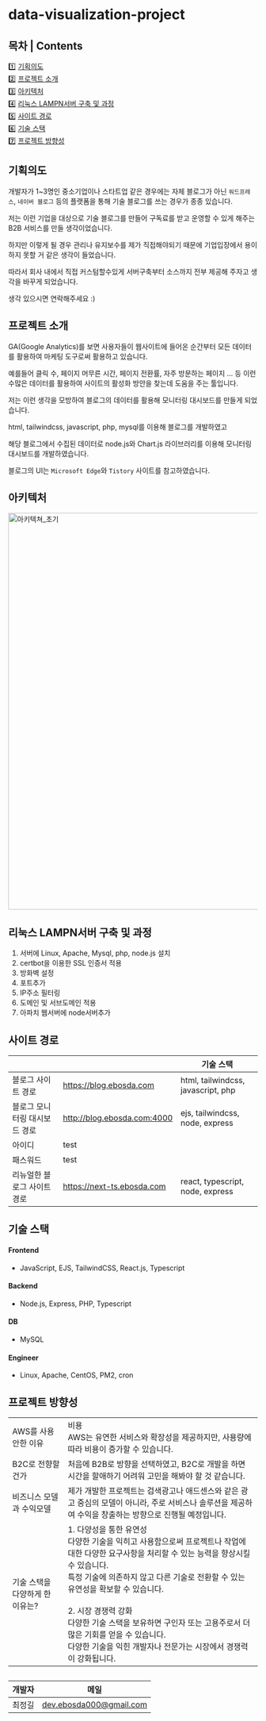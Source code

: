 # data-visualization-project
## 목차 | Contents
1️⃣ [기획의도](#기획의도) <br/>
2️⃣ [프로젝트 소개](#프로젝트-소개) <br/>
3️⃣ [아키텍처](#아키텍처) <br/>
4️⃣ [리눅스 LAMPN서버 구축 및 과정](#리눅스-LAMPN서버-구축-및-과정) <br/>
5️⃣ [사이트 경로](#사이트-경로) <br/>
6️⃣ [기술 스택](#기술-스택) <br/>
7️⃣ [프로젝트 방향성](#프로젝트-방향성) <br/>


## 기획의도
개발자가 1~3명인 중소기업이나 스타트업 같은 경우에는 자체 블로그가 아닌 `워드프레스`, `네이버 블로그` 등의 플랫폼을 통해 기술 블로그를 쓰는 경우가 종종 있습니다.

저는 이런 기업을 대상으로 기술 블로그를 만들어 구독료를 받고 운영할 수 있게 해주는 B2B 서비스를 만들 생각이었습니다.

하지만 이렇게 될 경우 관리나 유지보수를 제가 직접해야되기 때문에 기업입장에서 용이하지 못할 거 같은 생각이 들었습니다.

따라서 회사 내에서 직접 커스텀할수있게 서버구축부터 소스까지 전부 제공해 주자고 생각을 바꾸게 되었습니다.

생각 있으시면 연락해주세요 :)


## 프로젝트 소개
GA(Google Analytics)를 보면 사용자들이 웹사이트에 들어온 순간부터 모든 데이터를 활용하여 마케팅 도구로써 활용하고 있습니다. 

예를들어 클릭 수, 페이지 머무른 시간, 페이지 전환률, 자주 방문하는 페이지 … 등 이런 수많은 데이터를 활용하여 사이트의 활성화 방안을 찾는데 도움을 주는 툴입니다.

저는 이런 생각을 모방하여 블로그의 데이터를 활용해 모니터링 대시보드를 만들게 되었습니다.

html, tailwindcss, javascript, php, mysql를 이용해 블로그를 개발하였고 

해당 블로그에서 수집된 데이터로 node.js와 Chart.js 라이브러리를 이용해 모니터링 대시보드를 개발하였습니다.

블로그의 UI는 `Microsoft Edge`와 `Tistory` 사이트를 참고하였습니다.


## 아키텍처
<img width="800" alt="아키텍쳐_초기" src="https://github.com/amuileobsda/data-visualization-project/assets/30142355/c88a243e-f154-4313-baff-c311052e9d35">

## 리눅스 LAMPN서버 구축 및 과정
1) 서버에 Linux, Apache, Mysql, php, node.js 설치
2) certbot을 이용한 SSL 인증서 적용
3) 방화벽 설정
4) 포트추가
5) IP주소 필터링
6) 도메인 및 서브도메인 적용
7) 아파치 웹서버에 node서버추가


## 사이트 경로
|                                          |                               |  기술 스택                                        |
| ---------------------------------------- | ----------------------------- | ------------------------------------------------- |
| 블로그 사이트 경로                         | https://blog.ebosda.com        | html, tailwindcss, javascript, php               |
| 블로그 모니터링 대시보드 경로               | http://blog.ebosda.com:4000    | ejs, tailwindcss, node, express                  |
| 아이디                                    | test                           |                                                   |
| 패스워드                                  | test                           |                                                   |
| 리뉴얼한 블로그 사이트 경로                | https://next-ts.ebosda.com      | react, typescript, node, express                  |


## 기술 스택
#### Frontend
- JavaScript, EJS, TailwindCSS, React.js, Typescript

#### Backend
- Node.js, Express, PHP, Typescript

#### DB
- MySQL
  
#### Engineer
- Linux, Apache, CentOS, PM2, cron


## 프로젝트 방향성
<table>
  <tbody>
    <tr>
      <td>AWS를 사용안한 이유</td>
      <td>비용 <br/>AWS는 유연한 서비스와 확장성을 제공하지만, 사용량에 따라 비용이 증가할 수 있습니다.</td>
    </tr>
    <tr>
      <td>B2C로 전향할건가</td>
      <td>처음에 B2B로 방향을 선택하였고, B2C로 개발을 하면 시간을 할애하기 어려워 고민을 해봐야 할 것 같습니다.</td>
    </tr>
    <tr>
      <td>비즈니스 모델과 수익모델</td>
      <td>제가 개발한 프로젝트는 검색광고나 애드센스와 같은 광고 중심의 모델이 아니라, 주로 서비스나 솔루션을 제공하여 수익을 창출하는 방향으로 진행될 예정입니다.</td>
    </tr>
    <tr>
      <td>기술 스택을 다양하게 한 이유는?</td>
      <td>
        1. 다양성을 통한 유연성 <br/>다양한 기술을 익히고 사용함으로써 프로젝트나 작업에 대한 다양한 요구사항을 처리할 수 있는 능력을 향상시킬 수 있습니다. <br/>특정 기술에 의존하지 않고 다른 기술로 전환할 수 있는 유연성을 확보할 수 있습니다.<br/><br/>
        2. 시장 경쟁력 강화 <br/>다양한 기술 스택을 보유하면 구인자 또는 고용주로서 더 많은 기회를 얻을 수 있습니다. <br/>다양한 기술을 익힌 개발자나 전문가는 시장에서 경쟁력이 강화됩니다.
      </td>
    </tr>
  </tbody>
</table>


## 
| 개발자                                      | 메일                       |
| ------------------------------------------- | -------------------------- |
| 최정길                                       | dev.ebosda000@gmail.com    |  

